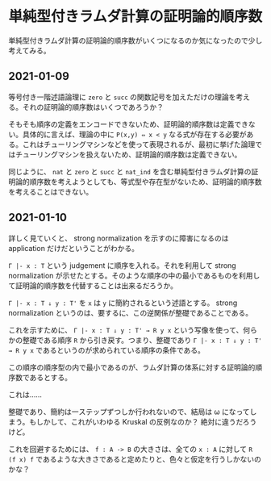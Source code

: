 # 単純型付きラムダ計算の証明論的順序数

単純型付きラムダ計算の証明論的順序数がいくつになるのか気になったので少し考えてみる。

## 2021-01-09

等号付き一階述語論理に `zero` と `succ` の関数記号を加えただけの理論を考える。それの証明論的順序数はいくつであろうか？

そもそも順序の定義をエンコードできないため、証明論的順序数は定義できない。具体的に言えば、理論の中に `P(x,y) ⇔ x < y` なる式が存在する必要がある。これはチューリングマシンなどを使って表現されるが、最初に挙げた論理ではチューリングマシンを扱えないため、証明論的順序数は定義できない。

同じように、 `nat` と `zero` と `succ` と `nat_ind` を含む単純型付きラムダ計算の証明論的順序数を考えようとしても、等式型や存在型がないため、証明論的順序数を考えることはできない。

## 2021-01-10

詳しく見ていくと、 strong normalization を示すのに障害になるのは application だけだということがわかる。

`Γ |- x : T` という judgement に順序を入れる。それを利用して strong normalization が示せたとする。そのような順序の中の最小であるものを利用して証明論的順序数を代替することは出来るだろうか。

`Γ |- x : T ⇓ y : T'` を `x` は `y` に簡約されるという述語とする。 strong normalization というのは、要するに、この逆関係が整礎であることである。

これを示すために、 `Γ |- x : T ⇓ y : T' → R y x` という写像を使って、何らかの整礎である順序 `R` から引き戻す。つまり、整礎であり `Γ |- x : T ⇓ y : T' → R y x` であるというのが求められている順序の条件である。

この順序の順序型の内で最小であるのが、ラムダ計算の体系に対する証明論的順序数であるとする。

これは……

整礎であり、簡約は一ステップずつしか行われないので、結局は ω になってしまう。もしかして、これがいわゆる Kruskal の反例なのか？ 絶対に違うだろうけど。

これを回避するためには、 `f : A -> B` の大きさは、全ての `x : A` に対して `R (f x) f` であるような大きさであると定めたりと、色々と仮定を行うしかないのかな？
